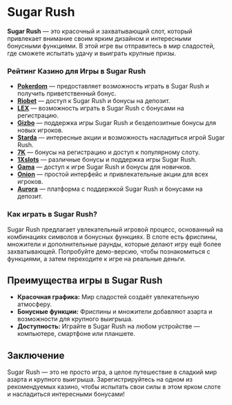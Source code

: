 # Sugar Rush

**Sugar Rush** — это красочный и захватывающий слот, который привлекает внимание своим ярким дизайном и интересными бонусными функциями. В этой игре вы отправитесь в мир сладостей, где сможете испытать удачу и выиграть крупные призы.

### Рейтинг Казино для Игры в Sugar Rush

- **[Pokerdom](https://brandplay.link/4k77v2yx)** — предоставляет возможность играть в Sugar Rush и получить приветственный бонус.
- **[Riobet](https://brandplay.link/7xBLTPyj)** — доступ к Sugar Rush и бонусы на депозит.
- **[LEX](https://brandplay.link/zW4hdDFV)** — возможность играть в Sugar Rush с бонусами на регистрацию.
- **[Gizbo](https://brandplay.link/bprXw4YV)** — поддержка игры Sugar Rush и бездепозитные бонусы для новых игроков.
- **[Starda](https://brandplay.link/fB7xwRFL)** — интересные акции и возможность насладиться игрой Sugar Rush.
- **[7K](https://brandplay.link/BvQyFShp)** — бонусы на регистрацию и доступ к популярному слоту.
- **[1Xslots](https://brandplay.link/hSB1khtr)** — различные бонусы и поддержка игры Sugar Rush.
- **[Gama](https://brandplay.link/j6NMKsDz)** — доступ к игре Sugar Rush и бонусы для новичков.
- **[Onion](https://brandplay.link/zBGRVpQ9)** — простой интерфейс и привлекательные акции для всех игроков.
- **[Aurora](https://10trafic-stat2.com/click/668546556bcc6313411604bd/6766/13032/subaccount)** — платформа с поддержкой Sugar Rush и бонусами на депозит.

### Как играть в Sugar Rush?

Sugar Rush предлагает увлекательный игровой процесс, основанный на комбинациях символов и бонусных функциях. В слоте есть фриспины, множители и дополнительные раунды, которые делают игру ещё более захватывающей. Попробуйте демо-версию, чтобы познакомиться с функциями, а затем переходите к игре на реальные деньги.

## Преимущества игры в Sugar Rush

- **Красочная графика:** Мир сладостей создаёт увлекательную атмосферу.
- **Бонусные функции:** Фриспины и множители добавляют азарта и возможности для крупного выигрыша.
- **Доступность:** Играйте в Sugar Rush на любом устройстве — компьютере, смартфоне или планшете.

## Заключение

Sugar Rush — это не просто игра, а целое путешествие в сладкий мир азарта и крупного выигрыша. Зарегистрируйтесь на одном из рекомендуемых казино, чтобы испытать свои силы в этом ярком слоте и насладиться интересными бонусами!
